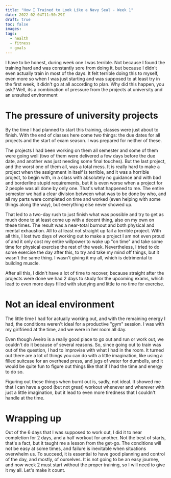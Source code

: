```yaml
---
title: "How I Trained to Look Like a Navy Seal - Week 1"
date: 2022-02-04T11:50:29Z
draft: true
toc: false
images:
tags:
  - health
  - fitness
  - goals
---
```


I have to be honest, during week one I was terrible. Not because I found the training hard and was constantly sore from doing it, but because I didn't even actually train in most of the days. It felt terrible doing this to myself, even more so when I was just starting and was supposed to at least try in the first week, it didn't go at all according to plan. Why did this happen, you ask? Well, its a combination of pressure from the projects at university and an unsuited environment

# The pressure of university projects

By the time I had planned to start this training, classes were just about to finish. With the end of classes here come two things: the due dates for all projects and the start of exam season. I was prepared for neither of these.

The projects I had been working on them all semester and some of them were going well (two of them were delivered a few days before the due date, and another was just needing some final touches). But the last project, and the worst one of them all, was a total mess. It is really hard to make a project when the assignment in itself is terrible, and it was a horrible project, to begin with, in a class with absolutely no guidance and with bad and borderline stupid requirements, but it is even worse when a project for 2 people was all done by only one. That's what happened to me. The entire semester we had a clear division between what was to be done by who, and all my parts were completed on time and worked (even helping with some things along the way), but everything else never showed up.

That led to a two-day rush to just finish what was possible and try to get as much done to at least come up with a decent thing, also on my own on these times. The result was a near-total burnout and both physical and mental exhaustion. All to at least not straight up fail a terrible project. With all this, I lost two days of working out to make a project I am not even proud of and it only cost my entire willpower to wake up "on time" and take some time for physical exercise the rest of the week. Nevertheless, I tried to do some exercise the day after this, to try and take my mind off things, but it wasn't the same thing. I wasn't giving it my all, which is detrimental to building muscle.

After all this, I didn't have a lot of time to recover, because straight after the projects were done we had 2 days to study for the upcoming exams, which lead to even more days filled with studying and little to no time for exercise.

# Not an ideal environment

The little time I had for actually working out, and with the remaining energy I had, the conditions weren't ideal for a productive "gym" session. I was with my girlfriend at the time, and we were in her room all day.

Even though Aveiro is a really good place to go out and run or work out, we couldn't do it because of several reasons. So, since going out to train was out of the question, I had to improvise with what I had in the room. It turned out there are a lot of things you can do with a little imagination, like using a filled suitcase for an overhead press, and jugs of water for dumbells, and it would be quite fun to figure out things like that if I had the time and energy to do so.

Figuring out these things when burnt out is, sadly, not ideal. It showed me that I can have a good (but not great) workout whenever and wherever with just a little imagination, but it lead to even more tiredness that I couldn't handle at the time.

# Wrapping up

Out of the 6 days that I was supposed to work out, I did it to near completion for 2 days, and a half workout for another. Not the best of starts, that's a fact, but it taught me a lesson from the get-go. The conditions will not be easy at some times, and failure is inevitable when situations overwhelm us. To succeed, it is essential to have good planning and control of the day, and mostly, of ourselves. It is not going to be an easy journey, and now week 2 must start without the proper training, so I will need to give it my all. Let's make it count.
